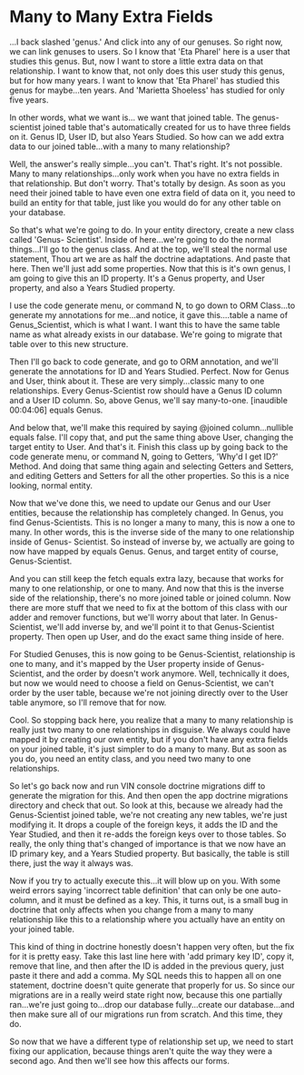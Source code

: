 # Many to Many Extra Fields

...I back slashed 'genus.' And click into any of our genuses. So right now, we can link genuses to users. So I know that 'Eta Pharel' here is a user that studies this genus. But, now I want to store a little extra data on that relationship. I want to know that, not only does this user study this genus, but for how many years. I want to know that 'Eta Pharel' has studied this genus for maybe...ten years. And 'Marietta Shoeless' has studied for only five years.

In other words, what we want is... we want that joined table. The genus-scientist joined table that's automatically created for us to have three fields on it. Genus ID, User ID, but also Years Studied. So how can we add extra data to our joined table...with a many to many relationship?

Well, the answer's really simple...you can't. That's right. It's not possible. Many to many relationships...only work when you have no extra fields in that relationship. But don't worry. That's totally by design. As soon as you need their joined table to have even one extra field of data on it, you need to build an entity for that table, just like you would do for any other table on your database.

So that's what we're going to do. In your entity directory, create a new class called 'Genus- Scientist'. Inside of here...we're going to do the normal things...I'll go to the genus class. And at the top, we'll steal the normal use statement, Thou art we are as half the doctrine adaptations. And paste that here. Then we'll just add some properties. Now that this is it's own genus, I am going to give this an ID property. It's a Genus property, and User property, and also a Years Studied property.

I use the code generate menu, or command N, to go down to ORM Class...to generate my annotations for me...and notice, it gave this....table a name of Genus_Scientist, which is what I want. I want this to have the same table name as what already exists in our database. We're going to migrate that table over to this new structure.

Then I'll go back to code generate, and go to ORM annotation, and we'll generate the annotations for ID and Years Studied. Perfect. Now for Genus and User, think about it. These are very simply...classic many to one relationships. Every Genus-Scientist row should have a Genus ID column and a User ID column. So, above Genus, we'll say many-to-one. [inaudible 00:04:06] equals Genus.

And below that, we'll make this required by saying @joined column...nullible equals false. I'll copy that, and put the same thing above User, changing the target entity to User. And that's it. Finish this class up by going back to the code generate menu, or command N, going to Getters, 'Why'd I get ID?' Method. And doing that same thing again and selecting Getters and Setters, and editing Getters and Setters for all the other properties. So this is a nice looking, normal entity.

Now that we've done this, we need to update our Genus and our User entities, because the relationship has completely changed. In Genus, you find Genus-Scientists. This is no longer a many to many, this is now a one to many. In other words, this is the inverse side of the many to one relationship inside of Genus- Scientist. So instead of inverse by, we actually are going to now have mapped by equals Genus. Genus, and target entity of course, Genus-Scientist.

And you can still keep the fetch equals extra lazy, because that works for many to one relationship, or one to many. And now that this is the inverse side of the relationship, there's no more joined table or joined column. Now there are more stuff that we need to fix at the bottom of this class with our adder and remover functions, but we'll worry about that later. In Genus- Scientist, we'll add inverse by, and we'll point it to that Genus-Scientist property. Then open up User, and do the exact same thing inside of here.

For Studied Genuses, this is now going to be Genus-Scientist, relationship is one to many, and it's mapped by the User property inside of Genus-Scientist, and the order by doesn't work anymore. Well, technically it does, but now we would need to choose a field on Genus-Scientist, we can't order by the user table, because we're not joining directly over to the User table anymore, so I'll remove that for now.

Cool. So stopping back here, you realize that a many to many relationship is really just two many to one relationships in disguise. We always could have mapped it by creating our own entity, but if you don't have any extra fields on your joined table, it's just simpler to do a many to many. But as soon as you do, you need an entity class, and you need two many to one relationships.

So let's go back now and run VIN console doctrine migrations diff to generate the migration for this. And then open the app doctrine migrations directory and check that out. So look at this, because we already had the Genus-Scientist joined table, we're not creating any new tables, we're just modifying it. It drops a couple of the foreign keys, it adds the ID and the Year Studied, and then it re-adds the foreign keys over to those tables. So really, the only thing that's changed of importance is that we now have an ID primary key, and a Years Studied property. But basically, the table is still there, just the way it always was.

Now if you try to actually execute this...it will blow up on you. With some weird errors saying 'incorrect table definition' that can only be one auto-column, and it must be defined as a key. This, it turns out, is a small bug in doctrine that only affects when you change from a many to many relationship like this to a relationship where you actually have an entity on your joined table.

This kind of thing in doctrine honestly doesn't happen very often, but the fix for it is pretty easy. Take this last line here with 'add primary key ID', copy it, remove that line, and then after the ID is added in the previous query, just paste it there and add a comma. My SQL needs this to happen all on one statement, doctrine doesn't quite generate that properly for us. So since our migrations are in a really weird state right now, because this one partially ran...we're just going to...drop our database fully...create our database...and then make sure all of our migrations run from scratch. And this time, they do.

So now that we have a different type of relationship set up, we need to start fixing our application, because things aren't quite the way they were a second ago. And then we'll see how this affects our forms.
